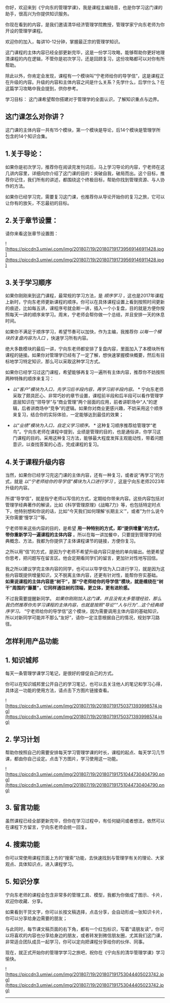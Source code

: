 你好，欢迎来到《宁向东的管理学课》，我是课程主编陆音，也是你学习这门课的助手，很高兴为你提供知识服务。

你现在看到的内容，是我们邀请清华经济管理学院教授，管理学家宁向东老师为你开设的管理学课程。

欢迎你的加入，每讲10-12分钟，掌握最正宗的管理学知识。

这门课程的主体内容已经全部更新完毕，这是一份学习攻略，能够帮助你更好地理清课程的内在逻辑，不管你是初次学习，还是回顾复习，这份攻略都可以对你有所帮助。

除此以外，你肯定会发现，课程有一个模块叫“宁老师给你的导学信”，这是课程正在升级的内容。升级的内容和主体内容之间是什么关系？先学什么，后学什么？在这篇学习攻略中我会提到，供你参考。

学习目标： 这门课希望帮你搭建对于管理学的全面认识，了解知识重点与边界。

## 这门课怎么对你讲？

这门课的主体内容一共有15个模块，第一个模块是导论，后14个模块是管理学所包含的14个知识合集。

## 1.关于导论：

如果你是初次学习，推荐你在阅读完发刊词后，马上学习导论的内容，宁老师在这几讲内容里，详细向你介绍了这门课的目的：突破自我，破局而出。这个目标，推荐你记住，我们所有的讲述，都围绕这个终极目标，帮助你找到管理资源、与人协作的方法。

如果你已经学习完，需要复习这门课，也推荐你从导论开始你的复习之旅，它可以让你有的放矢，不忘最初的目标。

## 2.关于章节设置：

请你来看这张章节设置图：

![https://piccdn3.umiwi.com/img/201807/19/201807191739569146911428.jpg](https://piccdn3.umiwi.com/img/201807/19/201807191739569146911428.jpg)

## 3.关于学习顺序

如果你刚刚来到这门课程，最常规的学习方法，是 *顺序学习* ，这也是2017年课程上新时，宁向东老师更新课程的顺序。你可以在具体课程设置上看到按照时间更新的痕迹，比如每五讲，课程序号就会断一讲，插入一个小复盘，目的就是方便你按照每天一讲的顺序来学习。周末，宁老师会帮你做一个总结，并且安排一天的休息时间。

如果你不满足于顺序学习，希望节奏可以加快，作为主编，我推荐你 *以每一个模块的复盘内容为入口* ，快速学习所有内容。

绝大多数模块的最后一讲，宁向东老师都安排了复盘内容，里面加入了本模块所有课程的链接。如果你对管理学已经有了一定了解，想快速掌握模块概要，然后有目标地学习特定知识，那么可以采取这种学习方式。

如果你已经学习过这门课程，希望能够再复习一遍所有主体内容，推荐你不妨按照两种特殊的顺序来复习：

* *以“客户”模块为入口，先学习后半段内容，再学习前半段内容。* * 宁向东老师采取了颇具匠心、非常巧妙的章节设置，课程前半段和后半段可以看作管理学底层知识在“领导学”与“商业管理”两个层面的应用，前者讲职场中“人”的逻辑，后者讲商场中“竞争”的逻辑。如果你对商业更感兴趣，不妨采用这个顺序来复习，结合你的实际体验，一定能够达到最佳的效果；

* *以“业绩”模块为入口，自定义学习顺序。* * 这种复习顺序推荐给管理学“老鸟”。宁向东老师在课程中提到，业绩是管理的目的，也是通俗讲，你学习这门课程的目的。采用这种复习方法，能够最大程度发挥主观能动性，带着问题意识，以查找答案的心态，完成课程的复习。

## 4.关于课程升级内容

当然，如果你已经学习完这门课的主体内容，还有一种复习，或者说“再学习”的方式，就是 *以“宁老师给你的导学信”模块为入口进行学习* ，这是宁向东老师2023年升级的内容。

所谓“导学信”，就是指宁老师以写信的方式，定期给你带来内容。这些内容包括对管理学经典著作的解读，比如《科学管理原理》《战略7力》等，也包括特定时点下，他特别想和你说的话，比如“今天我们如何理解‘长期主义’”，或者”为什么说今天你需要‘慢学习’”等。

宁老师带来这些内容的目的，是希望 **用一种特别的方式，即“提供增量”的方式，带你重新学习一遍课程的主体内容** 。所以在每一讲加餐中，只要提到管理学的经典概念、方法，我都为你提供了主体课程课节的链接，方便你复习。

之所以用“信”的方式，是因为宁老师不希望升级内容只是他的单向输出。他更希望你思考，把问题写在留言区。他会定期看同学们的留言，更加针对性地写回信。

我之所以建议学完主体内容的同学，也可以以导学信为入口进行学习，就是因为这些内容既提供增量知识，又不脱离主体内容，还更有针对性，能帮你夯实基础。 **如果说课程的主体内容是“树干”，那“宁老师给你的导学信”模块，就是缠绕在“树干”周围的“藤蔓”，它同样通往树的顶端，更立体，更有进阶感。**

不过我需要提醒新同学。 *如果你刚刚加入这门课，并且没有太多管理经验，那么我仍然推荐你先学习课程的主体内容，也就是按照“导论”“人与行为”...这个经典顺序学习。* “宁老师给你的导学信”这个模块，因为需要调用主体内容的基础知识，所以对新同学可能并不那么“友好”，请你一定注意根据自己的情况，规划学习路径。

## 怎样利用产品功能

## 1. 知识城邦

每天一条管理学课学习笔记，是很好的督促自己的方式。

你可以在知识城邦里公开自己的学习笔记，也可以去关注他人的笔记和学习心得，具体这一功能的使用方法，请点击下方图片链接查看。

![https://piccdn3.umiwi.com/img/201807/19/201807191750371393998574.jpg](https://piccdn3.umiwi.com/img/201807/19/201807191750371393998574.jpg)

## 2. 学习计划

帮助你按照自己的需要安排每天学习管理学课的时长，课程的起点、每天学习几节课，都由你自己设定。点击下方图片，学习使用这一功能。

![https://piccdn3.umiwi.com/img/201807/19/201807191751044730404790.png](https://piccdn3.umiwi.com/img/201807/19/201807191751044730404790.png)

## 3. 留言功能

虽然课程已经全部更新完毕，但你在学习过程中，有任何疑问或者想法，依然可以在课程下方留言，宁向东老师会统一回复。

## 4. 搜索功能

你可以常使用课程页面上方的“搜索”功能，去快速找到与管理学有关的理论、大家观点、具体知识点，进入课程学习。

## 5. 知识分享

宁向东老师的课程会包含非常多的管理工具、模型，我都为你做成了图示、卡片，欢迎你收藏、分享。

如果看到干货文字，你可以长按文稿选择，点击分享，会自动形成一张知识卡片，你可以分享给身边需要的朋友；

与此同时，每节课文稿页面的右下角，都有一个红包标识，写着“请朋友读”，你可以将喜欢的内容也分享给身边的朋友，或者转发到微信朋友圈，尤其我们这门课，非常适合团队成员一起学习，你可以定向把课程分享给你的伙伴、同事。

现在，就正式开始你的管理学学习之旅吧，祝你在《宁向东的清华管理学课》学习愉快。

![https://piccdn3.umiwi.com/img/201807/19/201807191753044405023742.jpg](https://piccdn3.umiwi.com/img/201807/19/201807191753044405023742.jpg)

---
